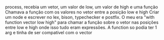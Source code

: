 process, recebia um vetor, um valor de low, um valor de high e uma função
Chamava a função com os valores no vetor entre a posição low e high
Criar um node e escrever no lex, bison, typechecker e postfix. O meu era 
"with function vector low high" para chamar a função sobre o vetor nas posições entre low e high onde isso tudo eram expressões. 
A function so podia ter 1 arg e tinha de ser compatível com o vector
